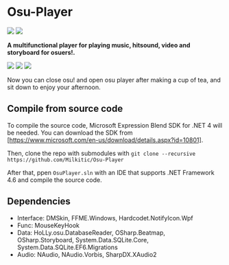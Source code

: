 # Osu-Player
![](https://img.shields.io/badge/.NET-4.6.1-blue.svg)
![](https://img.shields.io/badge/license-GPL-blue.svg)

**A multifunctional player for playing music, hitsound, video and storyboard for osuers!.**

![](http://puu.sh/CQWkb/7decbef183.png)
![](http://puu.sh/CQWkO/1ef95bc770.png)
![](http://puu.sh/CQYlm/01e9c6417b.jpg)

Now you can close osu! and open osu player after making a cup of tea, and sit down to enjoy your afternoon.

## Compile from source code
To compile the source code, Microsoft Expression Blend SDK for .NET 4 will be needed. You can download the SDK from [https://www.microsoft.com/en-us/download/details.aspx?id=10801].

Then, clone the repo with submodules with `git clone --recursive https://github.com/Milkitic/Osu-Player`

After that, ppen `OsuPlayer.sln` with an IDE that supports .NET Framework 4.6 and compile the source code.

## Dependencies
* Interface: DMSkin, FFME.Windows, Hardcodet.NotifyIcon.Wpf
* Func: MouseKeyHook
* Data: HoLLy.osu.DatabaseReader, OSharp.Beatmap, OSharp.Storyboard, System.Data.SQLite.Core, System.Data.SQLite.EF6.Migrations
* Audio: NAudio, NAudio.Vorbis, SharpDX.XAudio2
